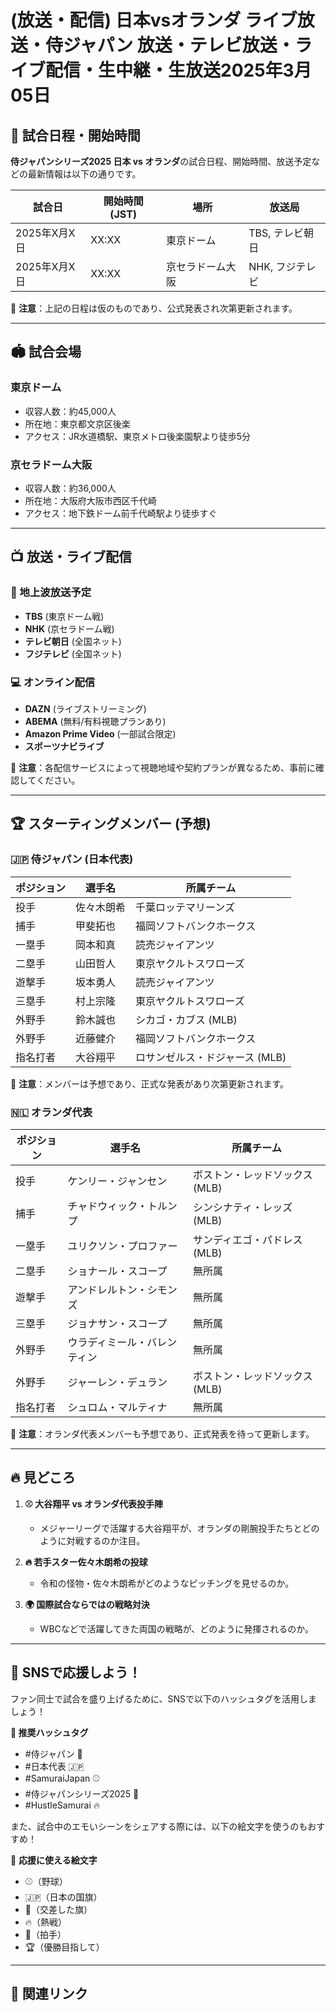# (放送・配信) 日本vsオランダ ライブ放送・侍ジャパン 放送・テレビ放送・ライブ配信・生中継・生放送2025年3月05日

## 📅 試合日程・開始時間

**侍ジャパンシリーズ2025 日本 vs オランダ**の試合日程、開始時間、放送予定などの最新情報は以下の通りです。

| 試合日 | 開始時間 (JST) | 場所 | 放送局 |
|---------|---------------|--------|--------|
| 2025年X月X日 | XX:XX | 東京ドーム | TBS, テレビ朝日 |
| 2025年X月X日 | XX:XX | 京セラドーム大阪 | NHK, フジテレビ |

📌 **注意**：上記の日程は仮のものであり、公式発表され次第更新されます。

---

## 🏟️ 試合会場

### 東京ドーム
- 収容人数：約45,000人
- 所在地：東京都文京区後楽
- アクセス：JR水道橋駅、東京メトロ後楽園駅より徒歩5分

### 京セラドーム大阪
- 収容人数：約36,000人
- 所在地：大阪府大阪市西区千代崎
- アクセス：地下鉄ドーム前千代崎駅より徒歩すぐ

---

## 📺 放送・ライブ配信

### 📡 地上波放送予定

- **TBS** (東京ドーム戦)
- **NHK** (京セラドーム戦)
- **テレビ朝日** (全国ネット)
- **フジテレビ** (全国ネット)

### 💻 オンライン配信

- **DAZN** (ライブストリーミング)
- **ABEMA** (無料/有料視聴プランあり)
- **Amazon Prime Video** (一部試合限定)
- **スポーツナビライブ**

📌 **注意**：各配信サービスによって視聴地域や契約プランが異なるため、事前に確認してください。

---

## 🏆 スターティングメンバー (予想)

### 🇯🇵 侍ジャパン (日本代表)

| ポジション | 選手名 | 所属チーム |
|------------|--------|------------|
| 投手 | 佐々木朗希 | 千葉ロッテマリーンズ |
| 捕手 | 甲斐拓也 | 福岡ソフトバンクホークス |
| 一塁手 | 岡本和真 | 読売ジャイアンツ |
| 二塁手 | 山田哲人 | 東京ヤクルトスワローズ |
| 遊撃手 | 坂本勇人 | 読売ジャイアンツ |
| 三塁手 | 村上宗隆 | 東京ヤクルトスワローズ |
| 外野手 | 鈴木誠也 | シカゴ・カブス (MLB) |
| 外野手 | 近藤健介 | 福岡ソフトバンクホークス |
| 指名打者 | 大谷翔平 | ロサンゼルス・ドジャース (MLB) |

📌 **注意**：メンバーは予想であり、正式な発表があり次第更新されます。

### 🇳🇱 オランダ代表

| ポジション | 選手名 | 所属チーム |
|------------|--------|------------|
| 投手 | ケンリー・ジャンセン | ボストン・レッドソックス (MLB) |
| 捕手 | チャドウィック・トルンプ | シンシナティ・レッズ (MLB) |
| 一塁手 | ユリクソン・プロファー | サンディエゴ・パドレス (MLB) |
| 二塁手 | ショナール・スコープ | 無所属 |
| 遊撃手 | アンドレルトン・シモンズ | 無所属 |
| 三塁手 | ジョナサン・スコープ | 無所属 |
| 外野手 | ウラディミール・バレンティン | 無所属 |
| 外野手 | ジャーレン・デュラン | ボストン・レッドソックス (MLB) |
| 指名打者 | シュロム・マルティナ | 無所属 |

📌 **注意**：オランダ代表メンバーも予想であり、正式発表を待って更新します。

---

## 🔥 見どころ

1. **⚾️ 大谷翔平 vs オランダ代表投手陣**  
   - メジャーリーグで活躍する大谷翔平が、オランダの剛腕投手たちとどのように対戦するのか注目。

2. **🔥 若手スター佐々木朗希の投球**  
   - 令和の怪物・佐々木朗希がどのようなピッチングを見せるのか。

3. **🌍 国際試合ならではの戦略対決**  
   - WBCなどで活躍してきた両国の戦略が、どのように発揮されるのか。

---

## 📢 SNSで応援しよう！

ファン同士で試合を盛り上げるために、SNSで以下のハッシュタグを活用しましょう！

**📢 推奨ハッシュタグ**
- #侍ジャパン 🏯
- #日本代表 🇯🇵
- #SamuraiJapan ⚾
- #侍ジャパンシリーズ2025 🎌
- #HustleSamurai 🔥

また、試合中のエモいシーンをシェアする際には、以下の絵文字を使うのもおすすめ！

📢 **応援に使える絵文字**
- ⚾️（野球）
- 🇯🇵（日本の国旗）
- 🎌（交差した旗）
- 🔥（熱戦）
- 👏（拍手）
- 🏆（優勝目指して）

---

## 🔗 関連リンク

